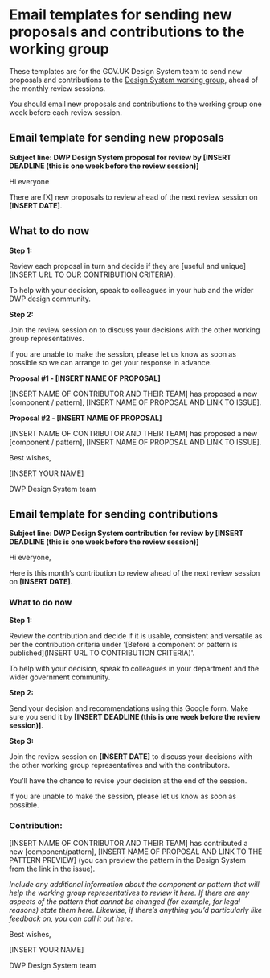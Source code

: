 # Email templates for sending new proposals and contributions to the working group

These templates are for the GOV.UK Design System team to send new proposals and contributions to the [Design System working group](https://design-system.service.gov.uk/community/design-system-working-group/), ahead of the monthly review sessions.

You should email new proposals and contributions to the working group one week before each review session.

## Email template for sending new proposals

**Subject line: DWP Design System proposal for review by [INSERT DEADLINE (this is one week before the review session)]**

Hi everyone

There are [X] new proposals to review ahead of the next review session on **[INSERT DATE]**.

## What to do now

**Step 1:**

Review each proposal in turn and decide if they are [useful and unique](INSERT URL TO OUR CONTRIBUTION CRITERIA).

To help with your decision, speak to colleagues in your hub and the wider DWP design community.

**Step 2:**

Join the review session on **<INSERT DATE>** to discuss your decisions with the other working group representatives.

If you are unable to make the session, please let us know as soon as possible so we can arrange to get your response in advance.

**Proposal #1 - [INSERT NAME OF PROPOSAL]**

[INSERT NAME OF CONTRIBUTOR AND THEIR TEAM] has proposed a new [component / pattern], [INSERT NAME OF PROPOSAL AND LINK TO ISSUE].

**Proposal #2 - [INSERT NAME OF PROPOSAL]**

[INSERT NAME OF CONTRIBUTOR AND THEIR TEAM] has proposed a new [component / pattern], [INSERT NAME OF PROPOSAL AND LINK TO ISSUE].

Best wishes,

[INSERT YOUR NAME]

DWP Design System team

## Email template for sending contributions

**Subject line: DWP Design System contribution for review by [INSERT DEADLINE (this is one week before the review session)]**

Hi everyone,

Here is this month’s contribution to review ahead of the next review session on **[INSERT DATE]**.

### What to do now

**Step 1:**

Review the contribution and decide if it is usable, consistent and versatile as per the contribution criteria under '[Before a component or pattern is published](INSERT URL TO CONTRIBUTION CRITERIA)'.

To help with your decision, speak to colleagues in your department and the wider government community.

**Step 2:**

Send your decision and recommendations using this Google form. Make sure you send it by **[INSERT DEADLINE (this is one week before the review session)]**.

**Step 3:**

Join the review session on **[INSERT DATE]** to discuss your decisions with the other working group representatives and with the contributors.

You’ll have the chance to revise your decision at the end of the session.

If you are unable to make the session, please let us know as soon as possible.

### Contribution: <INSERT NAME OF CONTRIBUTION>

[INSERT NAME OF CONTRIBUTOR AND THEIR TEAM] has contributed a new [component/pattern], [INSERT NAME OF PROPOSAL AND LINK TO THE PATTERN PREVIEW] (you can preview the pattern in the Design System from the link in the issue).

_Include any additional information about the component or pattern that will help the working group representatives to review it here. If there are any aspects of the pattern that cannot be changed (for example, for legal reasons) state them here. Likewise, if there’s anything you’d particularly like feedback on, you can call it out here._

Best wishes,

[INSERT YOUR NAME]

DWP Design System team
